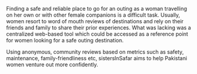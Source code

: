 Finding a safe and reliable place to go for an outing as a woman travelling on her own or with other female companions is a difficult task. Usually, women resort to word of mouth reviews of destinations and rely on their friends and family to share their prior experiences. What was lacking was a centralized web-based tool which could be accessed as a reference point for women looking for a safe outing destination. 

Using anonymous, community reviews based on metrics such as safety, maintenance, family-friendliness etc, sistersInSafar aims to help Pakistani women venture out more confidently. 
